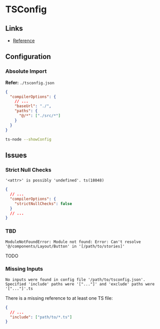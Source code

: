 # TSConfig

## Links

- [Reference](https://typescriptlang.org/tsconfig)

## Configuration

<!--
{
  "$schema": "https://json.schemastore.org/tsconfig",
  "display": "Next.js",
  "extends": "./base.json",
  "compilerOptions": {
    "target": "es5",
    "lib": ["dom", "dom.iterable", "esnext"],
    "allowJs": true,
    "skipLibCheck": true,
    "strict": true,
    "forceConsistentCasingInFileNames": true,
    "noEmit": true,
    "incremental": true,
    "esModuleInterop": true,
    "module": "esnext",
    "resolveJsonModule": true,
    "isolatedModules": true,
    "jsx": "preserve"
  },
  "include": ["src", "next-env.d.ts"],
  "exclude": ["node_modules"]
}
-->

<!--
{
  "$schema": "https://json.schemastore.org/tsconfig",
  "compilerOptions": {
    "target": "ES2020",
    "useDefineForClassFields": true,
    "lib": ["ES2020", "DOM", "DOM.Iterable"],
    "module": "ESNext",
    "skipLibCheck": true,

    /* Bundler mode */
    "moduleResolution": "bundler",
    "allowImportingTsExtensions": true,
    "resolveJsonModule": true,
    "isolatedModules": true,
    "noEmit": true,
    "jsx": "react-jsx",
    "types": ["vitest/globals"],

    /* Linting */
    "strict": true,
    "noUnusedLocals": true,
    "noUnusedParameters": true,
    "noFallthroughCasesInSwitch": true,

    "baseUrl": ".",
    "paths": {
      "@/*": ["./src/*"]
    }
  },
  "references": [{ "path": "./tsconfig.node.json" }],
  "include": [
    "src/**/*.ts",
    "src/**/*.tsx",
    "playwright.config.ts",
    "tailwind.config.ts"
  ],
  "exclude": ["dist", "node_modules"]
}
-->

### Absolute Import

**Refer:** `./tsconfig.json`

```json
{
  "compilerOptions": {
    // ...
    "baseUrl": "./",
    "paths": {
      "@/*": ["./src/*"]
    }
  }
}
```

```sh
ts-node --showConfig
```

<!-- ###

```sh
pnpm add ts-node tsconfig-paths -D
```

```json
{
  "ts-node": {
    "require": ["tsconfig-paths/register"]
  },
  "compilerOptions": {
    "baseUrl": "./",
    "paths": {
      "@/db/*": ["./db/*"],
      "@/src/*": ["./src/*"]
    }
  },
  "include": ["./db/**/*.ts", "./src/**/*.ts"],
  "exclude": ["./node_modules"]
}
``` -->

## Issues

### Strict Null Checks

```log
'<attr>' is possibly 'undefined'. ts(18048)
```

```json
{
  // ...
  "compilerOptions": {
    "strictNullChecks": false
  }
  // ...
}
```

### TBD

```log
ModuleNotFoundError: Module not found: Error: Can't resolve '@/components/Layout/Button' in '[/path/to/stories]'
```

TODO

### Missing Inputs

```log
No inputs were found in config file '/path/to/tsconfig.json'. Specified 'include' paths were '["..."]' and 'exclude' paths were '["..."]'.ts
```

There is a missing reference to at least one TS file:

```json
{
  // ...
  "include": ["path/to/*.ts"]
}
```
